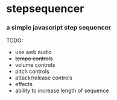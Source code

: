 # stepsequencer
### a simple javascript step sequencer

TODO: 
* use web audio
* ~~tempo controls~~
* volume controls
* pitch controls
* attack/release controls
* effects
* ability to increase length of sequence